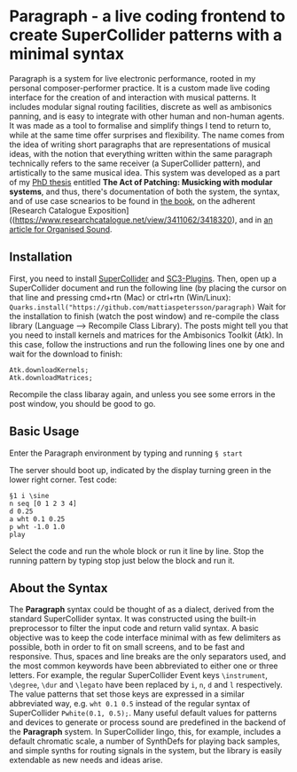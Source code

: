 # Paragraph - a live coding frontend to create SuperCollider patterns with a minimal syntax
Paragraph is a system for live electronic performance, rooted in my personal composer-performer practice. It is a custom made live coding interface for the creation of and interaction with musical patterns. It includes modular signal routing facilities, discrete as well as ambisonics panning, and is easy to integrate with other human and non-human agents. It was made as a tool to formalise and simplify things I tend to return to, while at the same time offer surprises and flexibility. The name comes from the idea of writing short paragraphs that are representations of musical ideas, with the notion that everything written within the same paragraph technically refers to the same receiver (a SuperCollider pattern), and artistically to the same musical idea.
This system was developed as a part of my [PhD thesis](https://ltu.diva-portal.org/smash/record.jsf?dswid=4265&pid=diva2%3A1952531&c=11&searchType=LIST_COMING&language=en&query=&af=%5B%5D&aq=%5B%5B%5D%5D&aq2=%5B%5B%5D%5D&aqe=%5B%5D&noOfRows=50&sortOrder=author_sort_asc&sortOrder2=title_sort_asc&onlyFullText=false&sf=all) entitled **The Act of Patching: Musicking with modular systems**, and thus, there's documentation of both the system, the syntax, and of use case scnearios to be found in [the book](https://ltu.diva-portal.org/smash/record.jsf?dswid=4265&pid=diva2%3A1952531&c=11&searchType=LIST_COMING&language=en&query=&af=%5B%5D&aq=%5B%5B%5D%5D&aq2=%5B%5B%5D%5D&aqe=%5B%5D&noOfRows=50&sortOrder=author_sort_asc&sortOrder2=title_sort_asc&onlyFullText=false&sf=all), on the adherent [Research Catalogue Exposition]((https://www.researchcatalogue.net/view/3411062/3418320), and in [an article for Organised Sound](https://www.cambridge.org/core/journals/organised-sound/article/live-coding-the-global-hyperorgan-the-paragraph-environment-in-the-indeterminate-place/F0C50E9CED30AB6F0770507F565051B5#article).

## Installation
First, you need to install [SuperCollider](https://supercollider.github.io/) and [SC3-Plugins](https://supercollider.github.io/sc3-plugins/).
Then, open up a SuperCollider document and run the following line (by placing the cursor on that line and pressing cmd+rtn (Mac) or ctrl+rtn (Win/Linux):
```Quarks.install("https://github.com/mattiaspetersson/paragraph)```
Wait for the installation to finish (watch the post window) and re-compile the class library (Language --> Recompile Class Library). The posts might tell you that you need to install kernels and matrices for the Ambisonics Toolkit (Atk). In this case, follow the instructions and run the following lines one by one and wait for the download to finish:
```
Atk.downloadKernels;
Atk.downloadMatrices;
```
Recompile the class libaray again, and unless you see some errors in the post window, you should be good to go.

## Basic Usage
Enter the Paragraph environment by typing and running
```§ start```

The server should boot up, indicated by the display turning green in the lower right corner.
Test code:
```
§1 i \sine
n seq [0 1 2 3 4]
d 0.25
a wht 0.1 0.25
p wht -1.0 1.0
play
```
Select the code and run the whole block or run it line by line.
Stop the running pattern by typing stop just below the block and run it.

## About the Syntax
The **Paragraph** syntax could be thought of as a dialect, derived from the standard SuperCollider syntax. It was constructed using the built-in preprocessor to filter the input code and return valid syntax. A basic objective was to keep the code interface minimal with as few delimiters as possible, both in order to fit on small screens, and to be fast and responsive. Thus, spaces and line breaks are the only separators used, and the most common keywords have been abbreviated to either one or three letters. For example, the regular SuperCollider Event keys ```\instrument```, ```\degree```, ```\dur``` and ```\legato``` have been replaced by ```i```, ```n```, ```d``` and ```l``` respectively. The value patterns that set those keys are expressed in a similar abbreviated way, e.g. ```wht 0.1 0.5``` instead of the regular syntax of SuperCollider ```Pwhite(0.1, 0.5);```. Many useful default values for patterns and devices to generate or process sound are predefined in the backend of the **Paragraph** system. In SuperCollider lingo, this, for example, includes a default chromatic scale, a number of SynthDefs for playing back samples, and simple synths for routing signals in the system, but the library is easily extendable as new needs and ideas arise.
